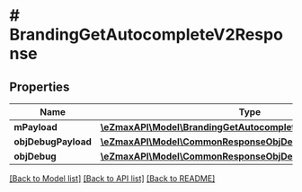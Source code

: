 # # BrandingGetAutocompleteV2Response

## Properties

Name | Type | Description | Notes
------------ | ------------- | ------------- | -------------
**mPayload** | [**\eZmaxAPI\Model\BrandingGetAutocompleteV2ResponseMPayload**](BrandingGetAutocompleteV2ResponseMPayload.md) |  |
**objDebugPayload** | [**\eZmaxAPI\Model\CommonResponseObjDebugPayload**](CommonResponseObjDebugPayload.md) |  | [optional]
**objDebug** | [**\eZmaxAPI\Model\CommonResponseObjDebug**](CommonResponseObjDebug.md) |  | [optional]

[[Back to Model list]](../../README.md#models) [[Back to API list]](../../README.md#endpoints) [[Back to README]](../../README.md)
